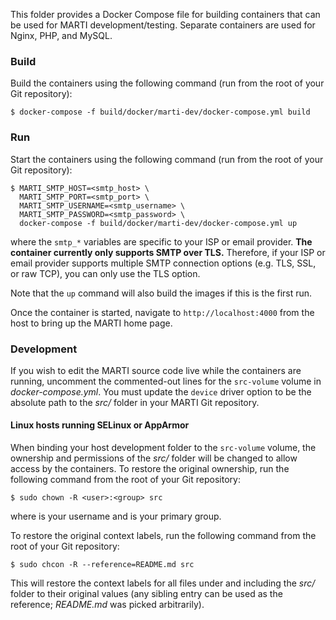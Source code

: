This folder provides a Docker Compose file for building containers that can be used for MARTI development/testing.  Separate containers are used for Nginx, PHP, and MySQL.

### Build

Build the containers using the following command (run from the root of your Git repository):

```
$ docker-compose -f build/docker/marti-dev/docker-compose.yml build
```

### Run

Start the containers using the following command (run from the root of your Git repository):

```
$ MARTI_SMTP_HOST=<smtp_host> \
  MARTI_SMTP_PORT=<smtp_port> \
  MARTI_SMTP_USERNAME=<smtp_username> \
  MARTI_SMTP_PASSWORD=<smtp_password> \
  docker-compose -f build/docker/marti-dev/docker-compose.yml up
```

where the `smtp_*` variables are specific to your ISP or email provider.  **The container currently only supports SMTP over TLS.**  Therefore, if your ISP or email provider supports multiple SMTP connection options (e.g. TLS, SSL, or raw TCP), you can only use the TLS option.

Note that the `up` command will also build the images if this is the first run.

Once the container is started, navigate to `http://localhost:4000` from the host to bring up the MARTI home page.

### Development

If you wish to edit the MARTI source code live while the containers are running, uncomment the commented-out lines for the `src-volume` volume in _docker-compose.yml_.  You must update the `device` driver option to be the absolute path to the _src/_ folder in your MARTI Git repository.

#### Linux hosts running SELinux or AppArmor

When binding your host development folder to the `src-volume` volume, the ownership and permissions of the _src/_ folder will be changed to allow access by the containers.  To restore the original ownership, run the following command from the root of your Git repository:

```
$ sudo chown -R <user>:<group> src
```

where _<user>_ is your username and _<group>_ is your primary group.

To restore the original context labels, run the following command from the root of your Git repository:

```
$ sudo chcon -R --reference=README.md src
```

This will restore the context labels for all files under and including the _src/_ folder to their original values (any sibling entry can be used as the reference; _README.md_ was picked arbitrarily).

